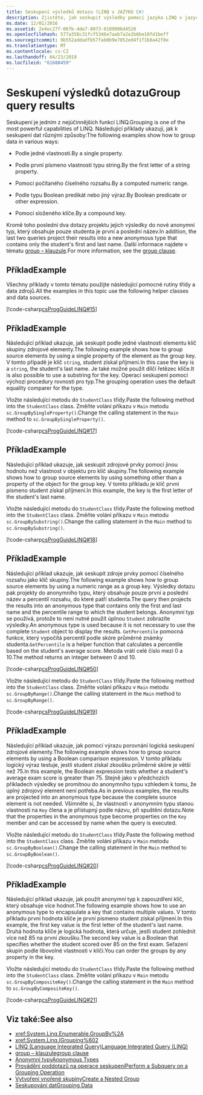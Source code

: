 ```yaml
---
title: Seskupení výsledků dotazu (LINQ v JAZYKU C#)
description: Zjistěte, jak seskupit výsledky pomocí jazyka LINQ v jazyce C#.
ms.date: 12/01/2016
ms.assetid: 2e4ec27f-06fb-4de7-8973-0189906d4520
ms.openlocfilehash: 577a358c31fcf5346e7aab7a2e2b6be10fd1beff
ms.sourcegitcommit: 9b552addadfb57fab0b9e7852ed4f1f1b8a42f8e
ms.translationtype: MT
ms.contentlocale: cs-CZ
ms.lasthandoff: 04/23/2019
ms.locfileid: "61688459"
---
```

# <a name="group-query-results"></a><span data-ttu-id="b61f6-103">Seskupení výsledků dotazu</span><span class="sxs-lookup"><span data-stu-id="b61f6-103">Group query results</span></span>

<span data-ttu-id="b61f6-104">Seskupení je jedním z nejúčinnějších funkcí LINQ.</span><span class="sxs-lookup"><span data-stu-id="b61f6-104">Grouping is one of the most powerful capabilities of LINQ.</span></span> <span data-ttu-id="b61f6-105">Následující příklady ukazují, jak k seskupení dat různými způsoby:</span><span class="sxs-lookup"><span data-stu-id="b61f6-105">The following examples show how to group data in various ways:</span></span>

- <span data-ttu-id="b61f6-106">Podle jedné vlastnosti.</span><span class="sxs-lookup"><span data-stu-id="b61f6-106">By a single property.</span></span>

- <span data-ttu-id="b61f6-107">Podle první písmeno vlastnosti typu string.</span><span class="sxs-lookup"><span data-stu-id="b61f6-107">By the first letter of a string property.</span></span>

- <span data-ttu-id="b61f6-108">Pomocí počítaného číselného rozsahu.</span><span class="sxs-lookup"><span data-stu-id="b61f6-108">By a computed numeric range.</span></span>

- <span data-ttu-id="b61f6-109">Podle typu Boolean predikát nebo jiný výraz.</span><span class="sxs-lookup"><span data-stu-id="b61f6-109">By Boolean predicate or other expression.</span></span>

- <span data-ttu-id="b61f6-110">Pomocí složeného klíče.</span><span class="sxs-lookup"><span data-stu-id="b61f6-110">By a compound key.</span></span>

<span data-ttu-id="b61f6-111">Kromě toho poslední dva dotazy projektu jejich výsledky do nové anonymní typ, který obsahuje pouze studenta je první a poslední název.</span><span class="sxs-lookup"><span data-stu-id="b61f6-111">In addition, the last two queries project their results into a new anonymous type that contains only the student's first and last name.</span></span> <span data-ttu-id="b61f6-112">Další informace najdete v tématu [group – klauzule](../language-reference/keywords/group-clause.md).</span><span class="sxs-lookup"><span data-stu-id="b61f6-112">For more information, see the [group clause](../language-reference/keywords/group-clause.md).</span></span>

## <a name="example"></a><span data-ttu-id="b61f6-113">Příklad</span><span class="sxs-lookup"><span data-stu-id="b61f6-113">Example</span></span>

<span data-ttu-id="b61f6-114">Všechny příklady v tomto tématu použijte následující pomocné rutiny třídy a data zdrojů.</span><span class="sxs-lookup"><span data-stu-id="b61f6-114">All the examples in this topic use the following helper classes and data sources.</span></span>

[!code-csharp[csProgGuideLINQ#15](~/samples/snippets/csharp/concepts/linq/how-to-group-query-results_1.cs)]

## <a name="example"></a><span data-ttu-id="b61f6-115">Příklad</span><span class="sxs-lookup"><span data-stu-id="b61f6-115">Example</span></span>

<span data-ttu-id="b61f6-116">Následující příklad ukazuje, jak seskupit podle jedné vlastnosti elementu klíč skupiny zdrojové elementy.</span><span class="sxs-lookup"><span data-stu-id="b61f6-116">The following example shows how to group source elements by using a single property of the element as the group key.</span></span> <span data-ttu-id="b61f6-117">V tomto případě je klíč `string`, student získal příjmení.</span><span class="sxs-lookup"><span data-stu-id="b61f6-117">In this case the key is a `string`, the student's last name.</span></span> <span data-ttu-id="b61f6-118">Je také možné použít dílčí řetězec klíče.</span><span class="sxs-lookup"><span data-stu-id="b61f6-118">It is also possible to use a substring for the key.</span></span> <span data-ttu-id="b61f6-119">Operaci seskupení pomocí výchozí procedury rovnosti pro typ.</span><span class="sxs-lookup"><span data-stu-id="b61f6-119">The grouping operation uses the default equality comparer for the type.</span></span>

<span data-ttu-id="b61f6-120">Vložte následující metodu do `StudentClass` třídy.</span><span class="sxs-lookup"><span data-stu-id="b61f6-120">Paste the following method into the `StudentClass` class.</span></span> <span data-ttu-id="b61f6-121">Změňte volání příkazu v `Main` metodu `sc.GroupBySingleProperty()`.</span><span class="sxs-lookup"><span data-stu-id="b61f6-121">Change the calling statement in the `Main` method to `sc.GroupBySingleProperty()`.</span></span>

[!code-csharp[csProgGuideLINQ#17](~/samples/snippets/csharp/concepts/linq/how-to-group-query-results_2.cs)]

## <a name="example"></a><span data-ttu-id="b61f6-122">Příklad</span><span class="sxs-lookup"><span data-stu-id="b61f6-122">Example</span></span>

<span data-ttu-id="b61f6-123">Následující příklad ukazuje, jak seskupit zdrojové prvky pomocí jinou hodnotu než vlastnost v objektu pro klíč skupiny.</span><span class="sxs-lookup"><span data-stu-id="b61f6-123">The following example shows how to group source elements by using something other than a property of the object for the group key.</span></span> <span data-ttu-id="b61f6-124">V tomto příkladu je klíč první písmeno student získal příjmení.</span><span class="sxs-lookup"><span data-stu-id="b61f6-124">In this example, the key is the first letter of the student's last name.</span></span>

<span data-ttu-id="b61f6-125">Vložte následující metodu do `StudentClass` třídy.</span><span class="sxs-lookup"><span data-stu-id="b61f6-125">Paste the following method into the `StudentClass` class.</span></span> <span data-ttu-id="b61f6-126">Změňte volání příkazu v `Main` metodu `sc.GroupBySubstring()`.</span><span class="sxs-lookup"><span data-stu-id="b61f6-126">Change the calling statement in the `Main` method to `sc.GroupBySubstring()`.</span></span>

[!code-csharp[csProgGuideLINQ#18](~/samples/snippets/csharp/concepts/linq/how-to-group-query-results_3.cs)]

## <a name="example"></a><span data-ttu-id="b61f6-127">Příklad</span><span class="sxs-lookup"><span data-stu-id="b61f6-127">Example</span></span>

<span data-ttu-id="b61f6-128">Následující příklad ukazuje, jak seskupit zdroje prvky pomocí číselného rozsahu jako klíč skupiny.</span><span class="sxs-lookup"><span data-stu-id="b61f6-128">The following example shows how to group source elements by using a numeric range as a group key.</span></span> <span data-ttu-id="b61f6-129">Výsledky dotazu pak projekty do anonymního typu, který obsahuje pouze první a poslední název a percentil rozsahu, do které patří studenta.</span><span class="sxs-lookup"><span data-stu-id="b61f6-129">The query then projects the results into an anonymous type that contains only the first and last name and the percentile range to which the student belongs.</span></span> <span data-ttu-id="b61f6-130">Anonymní typ se používá, protože to není nutné použít úplnou `Student` zobrazíte výsledky.</span><span class="sxs-lookup"><span data-stu-id="b61f6-130">An anonymous type is used because it is not necessary to use the complete `Student` object to display the results.</span></span> <span data-ttu-id="b61f6-131">`GetPercentile` pomocná funkce, který vypočítá percentil podle skóre průměrné známky studenta.</span><span class="sxs-lookup"><span data-stu-id="b61f6-131">`GetPercentile` is a helper function that calculates a percentile based on the student's average score.</span></span> <span data-ttu-id="b61f6-132">Metoda vrátí celé číslo mezi 0 a 10.</span><span class="sxs-lookup"><span data-stu-id="b61f6-132">The method returns an integer between 0 and 10.</span></span>

[!code-csharp[csProgGuideLINQ#50](~/samples/snippets/csharp/concepts/linq/how-to-group-query-results_4.cs)]

<span data-ttu-id="b61f6-133">Vložte následující metodu do `StudentClass` třídy.</span><span class="sxs-lookup"><span data-stu-id="b61f6-133">Paste the following method into the `StudentClass` class.</span></span> <span data-ttu-id="b61f6-134">Změňte volání příkazu v `Main` metodu `sc.GroupByRange()`.</span><span class="sxs-lookup"><span data-stu-id="b61f6-134">Change the calling statement in the `Main` method to `sc.GroupByRange()`.</span></span>

[!code-csharp[csProgGuideLINQ#19](~/samples/snippets/csharp/concepts/linq/how-to-group-query-results_5.cs)]

## <a name="example"></a><span data-ttu-id="b61f6-135">Příklad</span><span class="sxs-lookup"><span data-stu-id="b61f6-135">Example</span></span>

<span data-ttu-id="b61f6-136">Následující příklad ukazuje, jak pomocí výrazu porovnání logická seskupení zdrojové elementy.</span><span class="sxs-lookup"><span data-stu-id="b61f6-136">The following example shows how to group source elements by using a Boolean comparison expression.</span></span> <span data-ttu-id="b61f6-137">V tomto příkladu logický výraz testuje, jestli student získal zkoušku průměrné skóre je větší než 75.</span><span class="sxs-lookup"><span data-stu-id="b61f6-137">In this example, the Boolean expression tests whether a student's average exam score is greater than 75.</span></span> <span data-ttu-id="b61f6-138">Stejně jako v předchozích příkladech výsledky se promítnou do anonymního typu vzhledem k tomu, že úplný zdrojový element není potřeba.</span><span class="sxs-lookup"><span data-stu-id="b61f6-138">As in previous examples, the results are projected into an anonymous type because the complete source element is not needed.</span></span> <span data-ttu-id="b61f6-139">Všimněte si, že vlastnosti v anonymním typu stanou vlastnosti na `Key` člena a je přístupný podle názvu, při spuštění dotazu.</span><span class="sxs-lookup"><span data-stu-id="b61f6-139">Note that the properties in the anonymous type become properties on the `Key` member and can be accessed by name when the query is executed.</span></span>

<span data-ttu-id="b61f6-140">Vložte následující metodu do `StudentClass` třídy.</span><span class="sxs-lookup"><span data-stu-id="b61f6-140">Paste the following method into the `StudentClass` class.</span></span> <span data-ttu-id="b61f6-141">Změňte volání příkazu v `Main` metodu `sc.GroupByBoolean()`.</span><span class="sxs-lookup"><span data-stu-id="b61f6-141">Change the calling statement in the `Main` method to `sc.GroupByBoolean()`.</span></span>

[!code-csharp[csProgGuideLINQ#20](~/samples/snippets/csharp/concepts/linq/how-to-group-query-results_6.cs)]

## <a name="example"></a><span data-ttu-id="b61f6-142">Příklad</span><span class="sxs-lookup"><span data-stu-id="b61f6-142">Example</span></span>

<span data-ttu-id="b61f6-143">Následující příklad ukazuje, jak použít anonymní typ k zapouzdření klíč, který obsahuje více hodnot.</span><span class="sxs-lookup"><span data-stu-id="b61f6-143">The following example shows how to use an anonymous type to encapsulate a key that contains multiple values.</span></span> <span data-ttu-id="b61f6-144">V tomto příkladu první hodnota klíče je první písmeno student získal příjmení.</span><span class="sxs-lookup"><span data-stu-id="b61f6-144">In this example, the first key value is the first letter of the student's last name.</span></span> <span data-ttu-id="b61f6-145">Druhá hodnota klíče je logická hodnota, která určuje, jestli student zohlednit více než 85 na první zkoušku.</span><span class="sxs-lookup"><span data-stu-id="b61f6-145">The second key value is a Boolean that specifies whether the student scored over 85 on the first exam.</span></span> <span data-ttu-id="b61f6-146">Seřazení skupin podle libovolné vlastnosti v klíči.</span><span class="sxs-lookup"><span data-stu-id="b61f6-146">You can order the groups by any property in the key.</span></span>

<span data-ttu-id="b61f6-147">Vložte následující metodu do `StudentClass` třídy.</span><span class="sxs-lookup"><span data-stu-id="b61f6-147">Paste the following method into the `StudentClass` class.</span></span> <span data-ttu-id="b61f6-148">Změňte volání příkazu v `Main` metodu `sc.GroupByCompositeKey()`.</span><span class="sxs-lookup"><span data-stu-id="b61f6-148">Change the calling statement in the `Main` method to `sc.GroupByCompositeKey()`.</span></span>

[!code-csharp[csProgGuideLINQ#21](~/samples/snippets/csharp/concepts/linq/how-to-group-query-results_7.cs)]

## <a name="see-also"></a><span data-ttu-id="b61f6-149">Viz také:</span><span class="sxs-lookup"><span data-stu-id="b61f6-149">See also</span></span>

- <xref:System.Linq.Enumerable.GroupBy%2A>
- <xref:System.Linq.IGrouping%602>
- [<span data-ttu-id="b61f6-150">LINQ (Language Integrated Query)</span><span class="sxs-lookup"><span data-stu-id="b61f6-150">Language Integrated Query (LINQ)</span></span>](index.md)
- [<span data-ttu-id="b61f6-151">group – klauzule</span><span class="sxs-lookup"><span data-stu-id="b61f6-151">group clause</span></span>](../language-reference/keywords/group-clause.md)
- [<span data-ttu-id="b61f6-152">Anonymní typy</span><span class="sxs-lookup"><span data-stu-id="b61f6-152">Anonymous Types</span></span>](../programming-guide/classes-and-structs/anonymous-types.md)
- [<span data-ttu-id="b61f6-153">Provádění poddotazů na operace seskupení</span><span class="sxs-lookup"><span data-stu-id="b61f6-153">Perform a Subquery on a Grouping Operation</span></span>](perform-a-subquery-on-a-grouping-operation.md)
- [<span data-ttu-id="b61f6-154">Vytvoření vnořené skupiny</span><span class="sxs-lookup"><span data-stu-id="b61f6-154">Create a Nested Group</span></span>](create-a-nested-group.md)
- [<span data-ttu-id="b61f6-155">Seskupování dat</span><span class="sxs-lookup"><span data-stu-id="b61f6-155">Grouping Data</span></span>](../programming-guide/concepts/linq/grouping-data.md)
